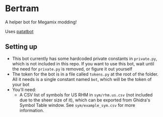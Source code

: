 # Bertram
A helper bot for Megamix modding!

Uses [patatbot](https://github.com/patataofcourse/patatbot/)

## Setting up
- This bot currently has some hardcoded private constants in `private.py`, which is not included in this repo. If you want to use this bot, wait until the need for `private.py` is removed, or figure it out yourself
- The token for the bot is in a file called `tokens.py` at the root of the folder. All it needs is a single constant named `bot`, which will be the token of your bot
- You'll need:
    - A CSV list of symbols for US RHM in `sym/rhm.us.csv` (not included due to the sheer size of it), which can be exported from Ghidra's Symbol Table window. See `sym/example_sym.csv` for more information.
